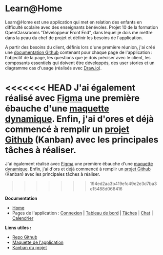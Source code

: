 # Learn@Home

Learn@Home est une application qui met en relation des enfants en difficulté scolaire avec des enseignants bénévoles. Projet 10 de la formation OpenClassrooms "Développeur Front End", dans lequel je dois me mettre dans la peau du chef de projet et définir les besoins de l'application.

A partir des besoins du client, définis lors d'une première réunion, j'ai créé une [documentation Github](https://github.com/JyjyStudio/Learn-Home-P10/wiki) contenant pour chaque page de l'application : l'objectif de la page, les questions que je dois préciser avec le client, les composants essentiels qui doivent être développés, des user stories et un diagramme cas d'usage (réalisés avec [Draw.io](https://app.diagrams.net/)).

<<<<<<< HEAD
J'ai également réalisé avec [Figma](https://www.figma.com/) une première ébauche d'une [maquette dynamique](https://www.figma.com/file/18h57ke8UCc9RoxxGekCrm/Learn%40Home?node-id=4%3A16). Enfin, j'ai d'ores et déjà commencé à remplir un [projet Github](https://github.com/JyjyStudio/Learn-Home-P10/projects/1) (Kanban) avec les principales tâches à réaliser.
=======
J'ai également réalisé avec [Figma](https://www.figma.com/) une première ébauche d'une [maquette dynamique](https://www.figma.com/file/18h57ke8UCc9RoxxGekCrm/Learn%40Home?node-id=24%3A1754). Enfin, j'ai d'ors et déjà commencé à remplir un [projet Github](https://github.com/JyjyStudio/Learn-Home-P10/projects/1) (Kanban) avec les principales tâches à réaliser.
>>>>>>> 194ed2aa3b419efc49e2e3d7ba3e15488d068416

**Documentation**
- [Home](https://github.com/JyjyStudio/Learn-Home-P10/wiki)
- Pages de l'application : [Connexion](https://github.com/JyjyStudio/Learn-Home-P10/wiki/Page-de-connexion) | [Tableau de bord](https://github.com/JyjyStudio/Learn-Home-P10/wiki/Page-tableau-de-bord) | [Tâches](https://github.com/JyjyStudio/Learn-Home-P10/wiki/Page-taches) | [Chat](https://github.com/JyjyStudio/Learn-Home-P10/wiki/Page-chat) | [Calendrier](https://github.com/JyjyStudio/Learn-Home-P10/wiki/Page-calendrier)

**Liens utiles :**
- [Repo Github](https://github.com/JyjyStudio/Learn-Home-P10)
- <a href="https://www.figma.com/file/18h57ke8UCc9RoxxGekCrm/Learn%40Home?node-id=24%3A1754" target="_blank">Maquette de l'application</a>
- [Kanban du projet](https://github.com/JyjyStudio/Learn-Home-P10/projects/1)

